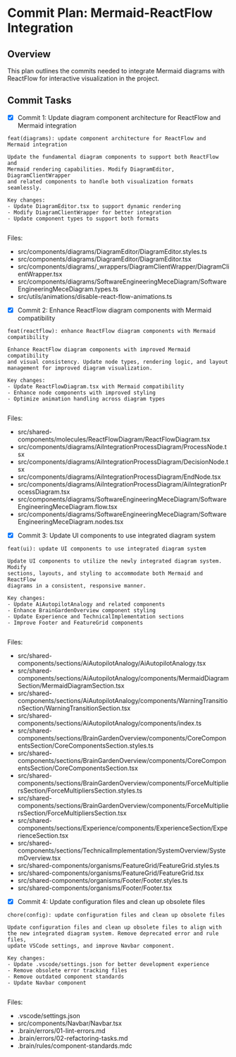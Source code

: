 # Commit Plan: Mermaid-ReactFlow Integration

## Overview
This plan outlines the commits needed to integrate Mermaid diagrams with ReactFlow for interactive visualization in the project.

## Commit Tasks

- [x] Commit 1: Update diagram component architecture for ReactFlow and Mermaid integration
```commit-subject
feat(diagrams): update component architecture for ReactFlow and Mermaid integration
```
```commit-body
Update the fundamental diagram components to support both ReactFlow and
Mermaid rendering capabilities. Modify DiagramEditor, DiagramClientWrapper
and related components to handle both visualization formats seamlessly.

Key changes:
- Update DiagramEditor.tsx to support dynamic rendering
- Modify DiagramClientWrapper for better integration
- Update component types to support both formats
```
```commit-footer
```
Files:
- src/components/diagrams/DiagramEditor/DiagramEditor.styles.ts
- src/components/diagrams/DiagramEditor/DiagramEditor.tsx
- src/components/diagrams/_wrappers/DiagramClientWrapper/DiagramClientWrapper.tsx
- src/components/diagrams/SoftwareEngineeringMeceDiagram/SoftwareEngineeringMeceDiagram.types.ts
- src/utils/animations/disable-react-flow-animations.ts

- [x] Commit 2: Enhance ReactFlow diagram components with Mermaid compatibility
```commit-subject
feat(reactflow): enhance ReactFlow diagram components with Mermaid compatibility
```
```commit-body
Enhance ReactFlow diagram components with improved Mermaid compatibility
and visual consistency. Update node types, rendering logic, and layout
management for improved diagram visualization.

Key changes:
- Update ReactFlowDiagram.tsx with Mermaid compatibility
- Enhance node components with improved styling
- Optimize animation handling across diagram types
```
```commit-footer
```
Files:
- src/shared-components/molecules/ReactFlowDiagram/ReactFlowDiagram.tsx
- src/components/diagrams/AiIntegrationProcessDiagram/ProcessNode.tsx
- src/components/diagrams/AiIntegrationProcessDiagram/DecisionNode.tsx
- src/components/diagrams/AiIntegrationProcessDiagram/EndNode.tsx
- src/components/diagrams/AiIntegrationProcessDiagram/AiIntegrationProcessDiagram.tsx
- src/components/diagrams/SoftwareEngineeringMeceDiagram/SoftwareEngineeringMeceDiagram.flow.tsx
- src/components/diagrams/SoftwareEngineeringMeceDiagram/SoftwareEngineeringMeceDiagram.nodes.tsx

- [x] Commit 3: Update UI components to use integrated diagram system
```commit-subject
feat(ui): update UI components to use integrated diagram system
```
```commit-body
Update UI components to utilize the newly integrated diagram system. Modify
sections, layouts, and styling to accommodate both Mermaid and ReactFlow
diagrams in a consistent, responsive manner.

Key changes:
- Update AiAutopilotAnalogy and related components
- Enhance BrainGardenOverview component styling
- Update Experience and TechnicalImplementation sections
- Improve Footer and FeatureGrid components
```
```commit-footer
```
Files:
- src/shared-components/sections/AiAutopilotAnalogy/AiAutopilotAnalogy.tsx
- src/shared-components/sections/AiAutopilotAnalogy/components/MermaidDiagramSection/MermaidDiagramSection.tsx
- src/shared-components/sections/AiAutopilotAnalogy/components/WarningTransitionSection/WarningTransitionSection.tsx
- src/shared-components/sections/AiAutopilotAnalogy/components/index.ts
- src/shared-components/sections/BrainGardenOverview/components/CoreComponentsSection/CoreComponentsSection.styles.ts
- src/shared-components/sections/BrainGardenOverview/components/CoreComponentsSection/CoreComponentsSection.tsx
- src/shared-components/sections/BrainGardenOverview/components/ForceMultipliersSection/ForceMultipliersSection.styles.ts
- src/shared-components/sections/BrainGardenOverview/components/ForceMultipliersSection/ForceMultipliersSection.tsx
- src/shared-components/sections/Experience/components/ExperienceSection/ExperienceSection.tsx
- src/shared-components/sections/TechnicalImplementation/SystemOverview/SystemOverview.tsx
- src/shared-components/organisms/FeatureGrid/FeatureGrid.styles.ts
- src/shared-components/organisms/FeatureGrid/FeatureGrid.tsx
- src/shared-components/organisms/Footer/Footer.styles.ts
- src/shared-components/organisms/Footer/Footer.tsx

- [x] Commit 4: Update configuration files and clean up obsolete files
```commit-subject
chore(config): update configuration files and clean up obsolete files
```
```commit-body
Update configuration files and clean up obsolete files to align with
the new integrated diagram system. Remove deprecated error and rule files,
update VSCode settings, and improve Navbar component.

Key changes:
- Update .vscode/settings.json for better development experience
- Remove obsolete error tracking files
- Remove outdated component standards
- Update Navbar component
```
```commit-footer
```
Files:
- .vscode/settings.json
- src/components/Navbar/Navbar.tsx
- .brain/errors/01-lint-errors.md
- .brain/errors/02-refactoring-tasks.md
- .brain/rules/component-standards.mdc
